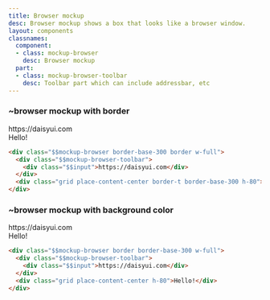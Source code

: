 ```yaml
---
title: Browser mockup
desc: Browser mockup shows a box that looks like a browser window.
layout: components
classnames:
  component:
  - class: mockup-browser
    desc: Browser mockup
  part:
  - class: mockup-browser-toolbar
    desc: Toolbar part which can include addressbar, etc
---
```


<script>
  import Component from "$components/Component.svelte"
</script>

### ~browser mockup with border
<div class="mockup-browser border border-base-300 w-full">
  <div class="mockup-browser-toolbar">
    <div class="input">https://daisyui.com</div>
  </div>
  <div class="grid place-content-center border-t border-base-300 h-80">Hello!</div>
</div>

```html
<div class="$$mockup-browser border-base-300 border w-full">
  <div class="$$mockup-browser-toolbar">
    <div class="$$input">https://daisyui.com</div>
  </div>
  <div class="grid place-content-center border-t border-base-300 h-80">Hello!</div>
</div>
```


### ~browser mockup with background color
<div class="mockup-browser bg-base-100 w-full border border-base-300">
  <div class="mockup-browser-toolbar">
    <div class="input">https://daisyui.com</div>
  </div>
  <div class="grid place-content-center h-80">Hello!</div>
</div>

```html
<div class="$$mockup-browser border border-base-300 w-full">
  <div class="$$mockup-browser-toolbar">
    <div class="$$input">https://daisyui.com</div>
  </div>
  <div class="grid place-content-center h-80">Hello!</div>
</div>
```
